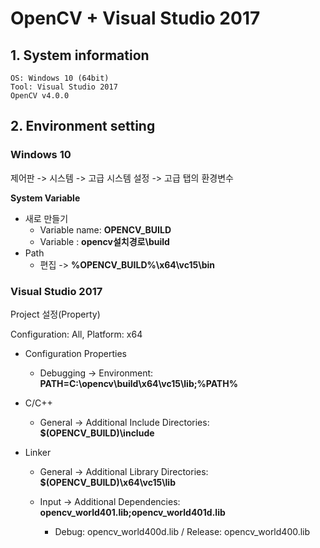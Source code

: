 # OpenCV + Visual Studio 2017

## 1. System information
```
OS: Windows 10 (64bit)
Tool: Visual Studio 2017
OpenCV v4.0.0
```

## 2. Environment setting  
 ### Windows 10

제어판 -> 시스템 -> 고급 시스템 설정 -> 고급 탭의 환경변수  

  **System Variable**  
  + 새로 만들기  
    + Variable name: **OPENCV_BUILD**  
    + Variable : **opencv설치경로\build**
  + Path  
    + 편집 -> **%OPENCV_BUILD%\x64\vc15\bin**
    
### Visual Studio 2017   
 Project 설정(Property)   
   
  Configuration: All, Platform: x64  
 
   + Configuration Properties
   
     + Debugging -> Environment: **PATH=C:\opencv\build\x64\vc15\lib;%PATH%**
   + C/C++
   
     + General -> Additional Include Directories: **$(OPENCV_BUILD)\include**  
   + Linker 
   
     + General -> Additional Library Directories: **$(OPENCV_BUILD)\x64\vc15\lib**  
     + Input -> Additional Dependencies: **opencv_world401.lib;opencv_world401d.lib**  
     
         * Debug: opencv_world400d.lib / Release: opencv_world400.lib
